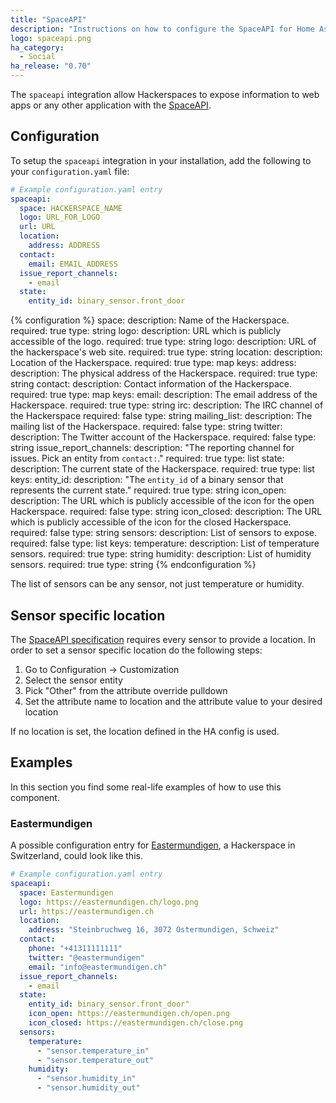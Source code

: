 ```yaml
---
title: "SpaceAPI"
description: "Instructions on how to configure the SpaceAPI for Home Assistant."
logo: spaceapi.png
ha_category:
  - Social
ha_release: "0.70"
---
```


The `spaceapi` integration allow Hackerspaces to expose information to web apps or any other application with the [SpaceAPI](http://spaceapi.net/).

## Configuration

To setup the `spaceapi` integration in your installation, add the following to your `configuration.yaml` file:

```yaml
# Example configuration.yaml entry
spaceapi:
  space: HACKERSPACE_NAME
  logo: URL_FOR_LOGO
  url: URL
  location:
    address: ADDRESS
  contact:
    email: EMAIL_ADDRESS
  issue_report_channels:
    - email
  state:
    entity_id: binary_sensor.front_door
```

{% configuration %}
space:
  description: Name of the Hackerspace.
  required: true
  type: string
logo:
  description: URL which is publicly accessible of the logo.
  required: true
  type: string
logo:
  description: URL of the hackerspace's web site.
  required: true
  type: string
location:
  description: Location of the Hackerspace.
  required: true
  type: map
  keys:
    address:
      description: The physical address of the Hackerspace.
      required: true
      type: string
contact:
  description: Contact information of the Hackerspace.
  required: true
  type: map
  keys:
    email:
      description: The email address of the Hackerspace.
      required: true
      type: string
    irc:
      description: The IRC channel of the Hackerspace
      required: false
      type: string
    mailing_list:
      description: The mailing list of the Hackerspace.
      required: false
      type: string
    twitter:
      description: The Twitter account of the Hackerspace.
      required: false
      type: string
issue_report_channels:
  description: "The reporting channel for issues. Pick an entity from `contact:`."
  required: true
  type: list
state:
  description: The current state of the Hackerspace.
  required: true
  type: list
  keys:
    entity_id:
      description: "The `entity_id` of a binary sensor that represents the current state."
      required: true
      type: string
    icon_open:
      description: The URL which is publicly accessible of the icon for the open Hackerspace.
      required: false
      type: string
    icon_closed:
      description: The URL which is publicly accessible of the icon for the closed Hackerspace.
      required: false
      type: string
sensors:
  description: List of sensors to expose.
  required: false
  type: list
  keys:
    temperature:
      description: List of temperature sensors.
      required: true
      type: string
    humidity:
      description: List of humidity sensors.
      required: true
      type: string
{% endconfiguration %}

The list of sensors can be any sensor, not just temperature or humidity.

## Sensor specific location

The [SpaceAPI specification](https://spaceapi.io/pages/docs.html) requires every sensor to provide a location. 
In order to set a sensor specific location do the following steps: 

1. Go to Configuration -> Customization
2. Select the sensor entity
3. Pick "Other" from the attribute override pulldown
4. Set the attribute name to location and the attribute value to your desired location

If no location is set, the location defined in the HA config is used.

## Examples

In this section you find some real-life examples of how to use this component.

### Eastermundigen

A possible configuration entry for [Eastermundigen](http://www.eastermundigen.ch/), a Hackerspace in Switzerland, could look like this.

```yaml
# Example configuration.yaml entry
spaceapi:
  space: Eastermundigen
  logo: https://eastermundigen.ch/logo.png
  url: https://eastermundigen.ch
  location:
    address: "Steinbruchweg 16, 3072 Ostermundigen, Schweiz"
  contact:
    phone: "+41311111111"
    twitter: "@eastermundigen"
    email: "info@eastermundigen.ch"
  issue_report_channels:
    - email
  state:
    entity_id: binary_sensor.front_door"
    icon_open: https://eastermundigen.ch/open.png
    icon_closed: https://eastermundigen.ch/close.png
  sensors:
    temperature:
      - "sensor.temperature_in"
      - "sensor.temperature_out"
    humidity:
      - "sensor.humidity_in"
      - "sensor.humidity_out"
```
